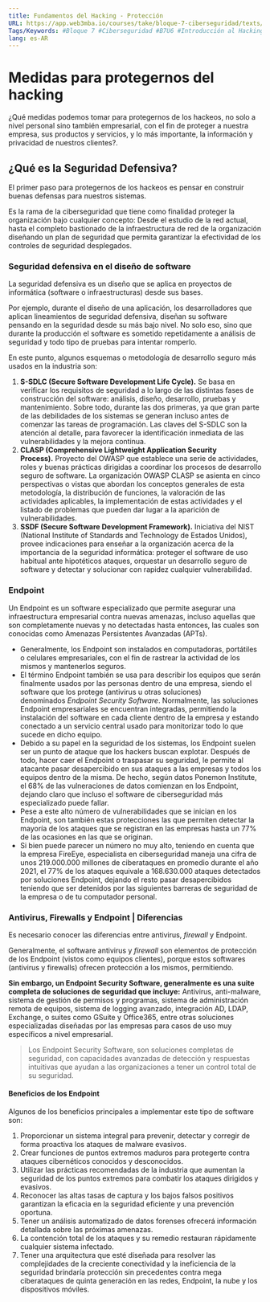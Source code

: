```yaml
---
title: Fundamentos del Hacking - Protección
URL: https://app.web3mba.io/courses/take/bloque-7-ciberseguridad/texts/36536915-01-fundamentos-del-hacking-05-proteccion
Tags/Keywords: #Bloque 7 #Ciberseguridad #B7U6 #Introducción al Hacking #Hacking #fundamentos del hacking #fundamentos #proteccion del hacking
lang: es-AR
---
```

# Medidas para protegernos del hacking
¿Qué medidas podemos tomar para protegernos de los hackeos, no solo a nivel personal sino también empresarial, con el fin de proteger a nuestra empresa, sus productos y servicios, y lo más importante, la información y privacidad de nuestros clientes?.

## ¿Qué es la Seguridad Defensiva?
El primer paso para protegernos de los hackeos es pensar en construir buenas defensas para nuestros sistemas. 

Es la rama de la ciberseguridad que tiene como finalidad proteger la organización bajo cualquier concepto: Desde el estudio de la red actual, hasta el completo bastionado de la infraestructura de red de la organización diseñando un plan de seguridad que permita garantizar la efectividad de los controles de seguridad desplegados.

### Seguridad defensiva en el diseño de software
La seguridad defensiva es un diseño que se aplica en proyectos de informática (software o infraestructuras) desde sus bases. 

Por ejemplo, durante el diseño de una aplicación, los desarrolladores que aplican lineamientos de seguridad defensiva, diseñan su software pensando en la seguridad desde su más bajo nivel. No solo eso, sino que durante la producción el software es sometido repetidamente a análisis de seguridad y todo tipo de pruebas para intentar romperlo. 

En este punto, algunos esquemas o metodología de desarrollo seguro más usados en la industria son: 
1. **S-SDLC (Secure Software Development Life Cycle).** Se basa en verificar los requisitos de seguridad a lo largo de las distintas fases de construcción del software: análisis, diseño, desarrollo, pruebas y mantenimiento. Sobre todo, durante las dos primeras, ya que gran parte de las debilidades de los sistemas se generan incluso antes de comenzar las tareas de programación. Las claves del S-SDLC son la atención al detalle, para favorecer la identificación inmediata de las vulnerabilidades y la mejora continua.
2. **CLASP (Comprehensive Lightweight Application Security Process).** Proyecto del OWASP que establece una serie de actividades, roles y buenas prácticas dirigidas a coordinar los procesos de desarrollo seguro de software. La organización OWASP CLASP se asienta en cinco perspectivas o vistas que abordan los conceptos generales de esta metodología, la distribución de funciones, la valoración de las actividades aplicables, la implementación de estas actividades y el listado de problemas que pueden dar lugar a la aparición de vulnerabilidades.
3. **SSDF (Secure Software Development Framework).** Iniciativa del NIST (National Institute of Standards and Technology de Estados Unidos), provee indicaciones para enseñar a la organización acerca de la importancia de la seguridad informática: proteger el software de uso habitual ante hipotéticos ataques, orquestar un desarrollo seguro de software y detectar y solucionar con rapidez cualquier vulnerabilidad.

### Endpoint
Un Endpoint es un software especializado que permite asegurar una infraestructura empresarial contra nuevas amenazas, incluso aquellas que son completamente nuevas y no detectadas hasta entonces, las cuales son conocidas como Amenazas Persistentes Avanzadas (APTs). 

- Generalmente, los Endpoint son instalados en computadoras, portátiles o celulares empresariales, con el fin de rastrear la actividad de los mismos y mantenerlos seguros. 
- El término Endpoint también se usa para describir los equipos que serán finalmente usados por las personas dentro de una empresa, siendo el software que los protege (antivirus u otras soluciones) denominados _Endpoint Security Software_. Normalmente, las soluciones Endpoint empresariales se encuentran integradas, permitiendo la instalación del software en cada cliente dentro de la empresa y estando conectado a un servicio central usado para monitorizar todo lo que sucede en dicho equipo.
- Debido a su papel en la seguridad de los sistemas, los Endpoint suelen ser un punto de ataque que los hackers buscan explotar. Después de todo, hacer caer el Endpoint o traspasar su seguridad, le permite al atacante pasar desapercibido en sus ataques a las empresas y todos los equipos dentro de la misma. De hecho, según datos Ponemon Institute, el 68% de las vulneraciones de datos comienzan en los Endpoint, dejando claro que incluso el software de ciberseguridad más especializado puede fallar. 
- Pese a este alto número de vulnerabilidades que se inician en los Endpoint, son también estas protecciones las que permiten detectar la mayoría de los ataques que se registran en las empresas hasta un 77% de las ocasiones en las que se originan. 
- Si bien puede parecer un número no muy alto, teniendo en cuenta que la empresa FireEye, especialista en ciberseguridad maneja una cifra de unos 219.000.000 millones de ciberataques en promedio durante el año 2021, el 77% de los ataques equivale a 168.630.000 ataques detectados por soluciones Endpoint, dejando el resto pasar desapercibidos teniendo que ser detenidos por las siguientes barreras de seguridad de la empresa o de tu computador personal. 

### Antivirus, Firewalls y Endpoint | Diferencias
Es necesario conocer las diferencias entre antivirus, _firewall_ y Endpoint. 

Generalmente, el software antivirus y _firewall_ son elementos de protección de los Endpoint (vistos como equipos clientes), porque estos softwares (antivirus y firewalls) ofrecen protección a los mismos, permitiendo. 

**Sin embargo, un Endpoint Security Software, generalmente es una suite completa de soluciones de seguridad que incluye:** Antivirus, anti-malware, sistema de gestión de permisos y programas, sistema de administración remota de equipos, sistema de logging avanzado, integración AD, LDAP, Exchange, o suites como GSuite y Office365, entre otras soluciones especializadas diseñadas por las empresas para casos de uso muy específicos a nivel empresarial. 

> Los Endpoint Security Software, son soluciones completas de seguridad, con capacidades avanzadas de detección y respuestas intuitivas que ayudan a las organizaciones a tener un control total de su seguridad.

#### Beneficios de los Endpoint
Algunos de los beneficios principales a implementar este tipo de software son:
1. Proporcionar un sistema integral para prevenir, detectar y corregir de forma proactiva los ataques de malware evasivos.
2. Crear funciones de puntos extremos maduros para protegerte contra ataques cibernéticos conocidos y desconocidos.
3. Utilizar las prácticas recomendadas de la industria que aumentan la seguridad de los puntos extremos para combatir los ataques dirigidos y evasivos.
4. Reconocer las altas tasas de captura y los bajos falsos positivos garantizan la eficacia en la seguridad eficiente y una prevención oportuna.
5. Tener un análisis automatizado de datos forenses ofrecerá información detallada sobre las próximas amenazas.
6. La contención total de los ataques y su remedio restauran rápidamente cualquier sistema infectado.
7. Tener una arquitectura que esté diseñada para resolver las complejidades de la creciente conectividad y la ineficiencia de la seguridad brindaría protección sin precedentes contra mega ciberataques de quinta generación en las redes, Endpoint, la nube y los dispositivos móviles.